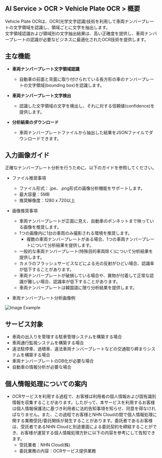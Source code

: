 ## AI Service > OCR > Vehicle Plate OCR > 概要

Vehicle Plate OCRは、OCR(光学文字認識)技術を利用して車両ナンバープレートの文字領域を認識し、領域ごとに文字を抽出します。   
文字領域認識および領域別の文字抽出結果は、高い正確度を提供し、車両ナンバープレートの認識が必要なビジネスに最適化されたOCR技術を提供します。

## 主な機能

* **車両ナンバープレート文字領域認識**
	* 自動車の前面と背面に取り付けられている長方形の車のナンバープレートの文字領域(bounding box)を認識します。 
	
* **車両ナンバープレート文字検出**
    * 認識した文字領域の文字を検出し、それに対する信頼値(confidence)を提供します。 

* **分析結果のダウンロード**
	* 車両ナンバープレートファイルから抽出した結果をJSONファイルでダウンロードできます。

## 入力画像ガイド

正確なナンバープレート分析を行うために、以下のガイドを参照してください。

* ファイル推奨事項
    * ファイル形式：.jpe、.png形式の画像分析機能をサポートします。
    * 最大容量：5MB
    * 推奨解像度：1280 x 720以上
    
* 画像推奨事項
    * 車両ナンバープレートが正面に見え、自動車のボンネットまで映っている画像を推奨します。
    * 1つの画像内に1台の車両のみ撮影される環境を推奨します。
        * 複数の車両ナンバープレートがある場合、1つの車両ナンバープレートについて分析結果を提供します。
    * 一般的な車両ナンバープレート(特殊目的車両除く)について分析結果を提供します。
    * カメラのフラッシュサービスなどによる光の反射がひどい場合、認識率が低下することがあります。
    * 車両ナンバープレートが破損している場合や、異物が付着して正常な認識が難しい場合、認識率が低下することがあります。
    * 車両ナンバープレートは韓国語に限り分析結果を提供します。

* 車両ナンバープレート分析画像例

![Image Example](http://static.toastoven.net/prod_carplate_ocr/VehiclePlateOCR_ex_img_ja.png)

## サービス対象
* 車両の出入りを管理する駐車管理システムを構築する場合
* 車両通行監視システムを構築する場合
* 違法駐停車、過積車、違法車両ナンバープレートなどの交通取り締まりシステムを構築する場合
* 車両ナンバープレートのDB化が必要な場合
* 自動車の情報分析が必要な場合

## 個人情報処理についての案内
* OCRサービスを利用する過程で、お客様は利用者の個人情報および固有識別情報を収集することがあります。したがって、本サービスを利用するお客様は個人情報保護法に基づき利用者に法的告知事項を知らせ、同意を得なければなりません。また、この過程でお客様とNHN Cloudの間で個人情報処理に関する業務受託/委託関係が発生することがあります。委託者であるお客様は、受託者であるNHN Cloudと別途書面による委託契約を締結することができ、お客様が運営する個人情報処理方針に以下の内容を参考にして告知できます。
    - 受託業者：NHN Cloud(株)
    - 委託業務の内容：OCRサービス提供業務
